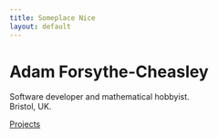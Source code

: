 ```yaml
---
title: Someplace Nice
layout: default
---
```


# Adam Forsythe-Cheasley

Software developer and mathematical hobbyist.  
Bristol, UK.

[Projects](/projects/index.html)